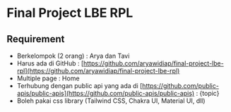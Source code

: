 # Final Project LBE RPL

## Requirement

- Berkelompok (2 orang) : Arya dan Tavi
- Harus ada di GitHub : [https://github.com/aryawidiap/final-project-lbe-rpl](https://github.com/aryawidiap/final-project-lbe-rpl)
- Multiple page : Home
- Terhubung dengan public api yang ada di [https://github.com/public-apis/public-apis](https://github.com/public-apis/public-apis) : {topic}
- Boleh pakai css library (Tailwind CSS, Chakra UI, Material UI, dll)

